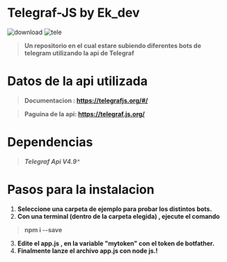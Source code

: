 # Telegraf-JS by Ek_dev
![download](https://user-images.githubusercontent.com/100470703/192023586-3ed3193b-85be-4b42-a1b5-170ec0291826.png)
![tele](https://user-images.githubusercontent.com/100470703/192024666-2fb1bcc2-e554-4401-8f6e-116964546178.jpg)

> ****Un repositorio en el cual estare subiendo diferentes bots de telegram utilizando la api de Telegraf****

# ****Datos de la api utilizada****

> ****Documentacion : https://telegrafjs.org/#/****

> ****Paguina de la api: https://telegraf.js.org/****

# ****Dependencias**** #
> *******Telegraf Api V4.9^*******

# ****Pasos para la instalacion**** #
1. ****Seleccione una carpeta de ejemplo para probar los distintos bots.****
2. ****Con una terminal (dentro de la carpeta elegida) , ejecute el comando****
> ****npm i --save****
3. ****Edite el app.js , en la variable "mytoken" con el token de botfather.****
4. ****Finalmente lanze el archivo app.js con node js.!****
